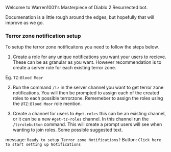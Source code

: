 Welcome to Warren1001's Masterpiece of Diablo 2 Resurrected bot.

Documenation is a little rough around the edges, but hopefully that will improve as we go.



### Terror zone notification setup

To setup the terror zone notificaitons you need to follow the steps below.

1) Create a role for any unique notifications you want your users to recieve. These can be as granular as you want. However recommendation is to create a server role for each existing terror zone.

Eg. `TZ:Blood Moor`

2) Run the command `/tz` in the server channel you want to get terror zone notifications. You will then be prompted to assign each of the created roles to each possible terrorzone. Rememeber to assign the roles using the `@TZ:Blood Moor` role mention.

3) Create a channel for users to `#get-roles` this can be an existing channel, or it can be a new `#get-tz-roles` channel. In this channel run the `/tzrolebutton` command. This will create a prompt users will see when wanting to join roles. Some possible suggested text.

message: `Ready to setup Terror zone Notifications?`
Button: `Click here to start setting up Notifications`